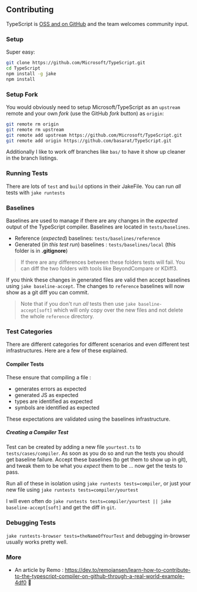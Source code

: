 ## Contributing

TypeScript is [OSS and on GitHub](https://github.com/Microsoft/TypeScript) and the team welcomes community input.

### Setup
Super easy:

```bash
git clone https://github.com/Microsoft/TypeScript.git
cd TypeScript
npm install -g jake
npm install
```

### Setup Fork
You would obviously need to setup Microsoft/TypeScript as an `upstream` remote and your own *fork* (use the GitHub *fork* button) as `origin`:

```bash
git remote rm origin
git remote rm upstream
git remote add upstream https://github.com/Microsoft/TypeScript.git
git remote add origin https://github.com/basarat/TypeScript.git
```
Additionally I like to work off branches like `bas/` to have it show up cleaner in the branch listings.

### Running Tests
There are lots of `test` and `build` options in their JakeFile. You can run *all* tests with `jake runtests`

### Baselines
Baselines are used to manage if there are any changes in the *expected* output of the TypeScript compiler. Baselines are located in `tests/baselines`.

* Reference (*expected*) baselines: `tests/baselines/reference`
* Generated (*in this test run*) baselines : `tests/baselines/local` (this folder is in **.gitignore**)

> If there are any differences between these folders tests will fail. You can diff the two folders with tools like BeyondCompare or KDiff3.

If you think these changes in generated files are valid then accept baselines using `jake baseline-accept`. The changes to `reference` baselines will now show as a git diff you can commit.

> Note that if you don't run *all* tests then use `jake baseline-accept[soft]` which will only copy over the new files and not delete the whole `reference` directory.

### Test Categories

There are different categories for different scenarios and even different test infrastructures. Here are a few of these explained.

#### Compiler Tests

These ensure that compiling a file :

* generates errors as expected
* generated JS as expected
* types are identified as expected
* symbols are identified as expected

These expectations are validated using the baselines infrastructure.

##### Creating a Compiler Test
Test can be created by adding a new file `yourtest.ts` to `tests/cases/compiler`. As soon as you do so and run the tests you should get baseline failure. Accept these baselines (to get them to show up in git), and tweak them to be what you *expect* them to be ... now get the tests to pass.

Run all of these in isolation using `jake runtests tests=compiler`, or just your new file using `jake runtests tests=compiler/yourtest`

I will even often do `jake runtests tests=compiler/yourtest || jake baseline-accept[soft]` and get the diff in `git`.

### Debugging Tests

`jake runtests-browser tests=theNameOfYourTest` and debugging in-browser usually works pretty well.

### More 
* An article by Remo : https://dev.to/remojansen/learn-how-to-contribute-to-the-typescript-compiler-on-github-through-a-real-world-example-4df0 🌹
